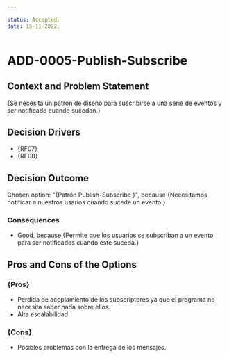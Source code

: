 ```yaml
---

status: Accepted.
date: 15-11-2022.
---
```

# ADD-0005-Publish-Subscribe

## Context and Problem Statement

{Se necesita un patron de diseño para suscribirse a una serie de eventos y ser notificado cuando sucedan.}

## Decision Drivers

* {RF07}
* {RF08}

## Decision Outcome

Chosen option: "{Patrón Publish-Subscribe }", because
{Necesitamos notificar a nuestros usarios cuando sucede un evento.}

### Consequences

* Good, because {Permite que los usuarios se subscriban a un evento para ser notificados cuando este suceda.}

## Pros and Cons of the Options

### {Pros}

* Perdida de acoplamiento de los subscriptores ya que el programa no necesita saber nada sobre ellos.
* Alta escalabilidad.
### {Cons}

* Posibles problemas con la entrega de los mensajes.

